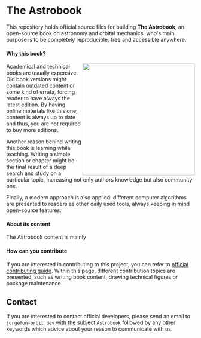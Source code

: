 <h1 float="center">The Astrobook</h1>

This repository holds official source files for building **The Astrobook**, an
open-source book on astronomy and orbital mechanics, who's main purpose is to be
completely reproducible, free and accessible anywhere.


#### Why this book?

<img align="right" height=300px; src="https://github.com/astrobook/astrobook/blob/master/drawings/images/astro_logo.png">

Academical and technical books are usually expensive. Old book versions might
contain outdated content or some kind of errata, forcing reader to have always
the latest edition. By having online materials like this one, content is always
up to date and thus, you are not required to buy more editions.

Another reason behind writing this book is learning while teaching. Writing a
simple section or chapter might be the final result of a deep search and study
on a particular topic, increasing not only authors knowledge but also community
one.

Finally, a modern approach is also applied: different computer algorithms are
presented to readers as other daily used tools, always keeping in mind
open-source features.


#### About its content

The Astrobook content is mainly 


#### How can you contribute

If you are interested in contributing to this project, you can refer to
[official contributing
guide](https://github.com/astrobook/astrobook/blob/dev/CONTRIBUTING.md). Within
this page, different contribution topics are presented, such as writing book
content, drawing technical figures or package maintenance.


Contact
-------

If you are interested to contact official developers, please send an email to
`jorge@on-orbit.dev` with the subject `Astrobook` followed by any other keywords
which advice about your reason to communicate with us.
